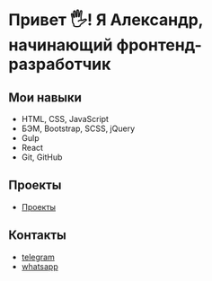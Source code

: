 # Привет 🖐! Я Александр, начинающий фронтенд-разработчик

## Мои навыки

- HTML, CSS, JavaScript
- БЭМ, Bootstrap, SCSS, jQuery
- Gulp
- React
- Git, GitHub

## Проекты

- [Проекты](seybor.github.io)

## Контакты

- [telegram]()
- [whatsapp]() 

<!--
**Seybor/Seybor** is a ✨ _special_ ✨ repository because its `README.md` (this file) appears on your GitHub profile.

Here are some ideas to get you started:

- 🔭 I’m currently working on ...
- 🌱 I’m currently learning ...
- 👯 I’m looking to collaborate on ...
- 🤔 I’m looking for help with ...
- 💬 Ask me about ...
- 📫 How to reach me: ...
- 😄 Pronouns: ...
- ⚡ Fun fact: ...
-->
